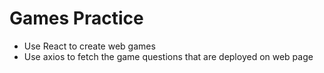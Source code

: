 # Games Practice

-   Use React to create web games
-   Use axios to fetch the game questions that are deployed on web page
